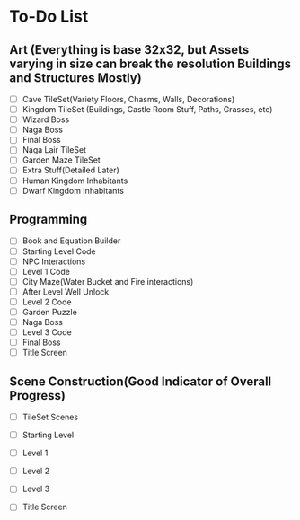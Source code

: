 # To-Do List

## Art (Everything is base 32x32, but Assets varying in size can break the resolution  Buildings and Structures Mostly)
- [ ] Cave TileSet(Variety Floors, Chasms, Walls, Decorations) 
- [ ] Kingdom TileSet (Buildings, Castle Room Stuff, Paths, Grasses, etc)
- [ ] Wizard Boss
- [ ] Naga Boss
- [ ] Final Boss
- [ ] Naga Lair TileSet
- [ ] Garden Maze TileSet
- [ ] Extra Stuff(Detailed Later)
- [ ] Human Kingdom Inhabitants
- [ ] Dwarf Kingdom Inhabitants

## Programming
- [ ] Book and Equation Builder
- [ ] Starting Level Code
- [ ] NPC Interactions
- [ ] Level 1 Code
- [ ] City Maze(Water Bucket and Fire interactions)
- [ ] After Level Well Unlock
- [ ] Level 2 Code
- [ ] Garden Puzzle
- [ ] Naga Boss
- [ ] Level 3 Code
- [ ] Final Boss
- [ ] Title Screen

## Scene Construction(Good Indicator of Overall Progress)
- [ ] TileSet Scenes
- [ ] Starting Level
- [ ] Level 1 
- [ ] Level 2
- [ ] Level 3
- [ ] Title Screen

